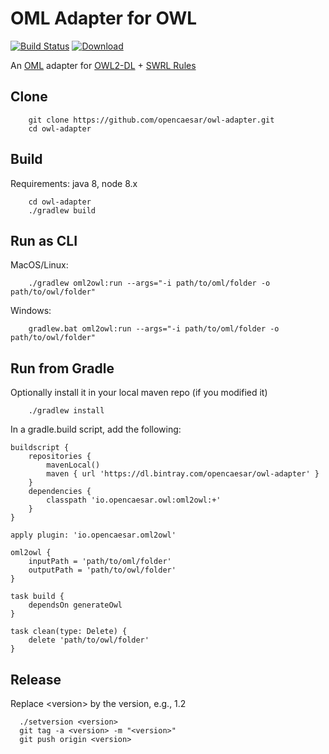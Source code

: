 # OML Adapter for OWL

[![Build Status](https://travis-ci.org/opencaesar/owl-adapter.svg?branch=master)](https://travis-ci.org/opencaesar/owl-adapter)
[ ![Download](https://api.bintray.com/packages/opencaesar/owl-adapter/oml2owl/images/download.svg) ](https://bintray.com/opencaesar/owl-adapter/oml2owl/_latestVersion)

An [OML](https://github.com/opencaesar/oml) adapter for [OWL2-DL](https://www.w3.org/TR/owl2-syntax/) + [SWRL Rules](https://www.w3.org/Submission/SWRL/)

## Clone
```
    git clone https://github.com/opencaesar/owl-adapter.git
    cd owl-adapter
```
      
## Build
Requirements: java 8, node 8.x 
```
    cd owl-adapter
    ./gradlew build
```

## Run as CLI

MacOS/Linux:
```
    ./gradlew oml2owl:run --args="-i path/to/oml/folder -o path/to/owl/folder"
```
Windows:
```
    gradlew.bat oml2owl:run --args="-i path/to/oml/folder -o path/to/owl/folder"
```

## Run from Gradle
Optionally install it in your local maven repo (if you modified it)
```
    ./gradlew install
```
In a gradle.build script, add the following:
```
buildscript {
	repositories {
		mavenLocal()
		maven { url 'https://dl.bintray.com/opencaesar/owl-adapter' }
	}
	dependencies {
		classpath 'io.opencaesar.owl:oml2owl:+'
	}
}

apply plugin: 'io.opencaesar.oml2owl'

oml2owl {
	inputPath = 'path/to/oml/folder'
	outputPath = 'path/to/owl/folder'
}

task build {
	dependsOn generateOwl
}

task clean(type: Delete) {
	delete 'path/to/owl/folder'
}
```

## Release

Replace \<version\> by the version, e.g., 1.2
```
  ./setversion <version>
  git tag -a <version> -m "<version>"
  git push origin <version>
```
